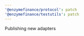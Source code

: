 ```yaml
---
'@enzymefinance/protocol': patch
'@enzymefinance/testutils': patch
---
```


Publishing new adapters
